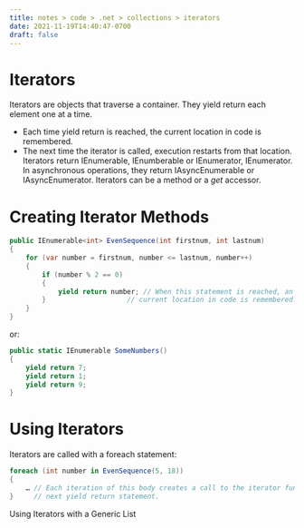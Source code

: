 ```yaml
---
title: notes > code > .net > collections > iterators
date: 2021-11-19T14:40:47-0700
draft: false
---
```

# Iterators
Iterators are objects that traverse a container. They yield return each element one at a time.
- Each time yield return is reached, the current location in code is remembered.
- The next time the iterator is called, execution restarts from that location.
Iterators return IEnumerable, IEnumberable<T> or IEnumerator, IEnumerator<T>.
In asynchronous operations, they return IAsyncEnumerable<T> or IAsyncEnumerator<T>.
Iterators can be a method or a *get* accessor.

# Creating Iterator Methods
```cs
public IEnumerable<int> EvenSequence(int firstnum, int lastnum) 
{
    for (var number = firstnum, number <= lastnum, number++) 
    {
        if (number % 2 == 0) 
        {
            yield return number; // When this statement is reached, an expression is returned, and the
        }                    // current location in code is remembered.
    }
}
```
or:
```cs
public static IEnumerable SomeNumbers() 
{
    yield return 7;
    yield return 1;
    yield return 9;
}
```
# Using Iterators
Iterators are called with a foreach statement:
```cs
foreach (int number in EvenSequence(5, 18)) 
{
    … // Each iteration of this body creates a call to the iterator function which proceeds to the
}     // next yield return statement.
```

Using Iterators with a Generic List
